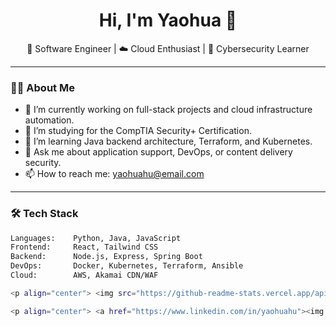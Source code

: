 <h1 align="center">Hi, I'm Yaohua 👋</h1>

<p align="center">
  🚀 Software Engineer | ☁️ Cloud Enthusiast | 🔐 Cybersecurity Learner
</p>

---

### 👨‍💻 About Me

- 🔭 I’m currently working on full-stack projects and cloud infrastructure automation.
- 🌱 I’m studying for the CompTIA Security+ Certification.
- 🧠 I’m learning Java backend architecture, Terraform, and Kubernetes.
- 💬 Ask me about application support, DevOps, or content delivery security.
- 📫 How to reach me: [yaohuahu@email.com](mailto:yaohuahu@email.com)

---

### 🛠️ Tech Stack

```bash
Languages:    Python, Java, JavaScript
Frontend:     React, Tailwind CSS
Backend:      Node.js, Express, Spring Boot
DevOps:       Docker, Kubernetes, Terraform, Ansible
Cloud:        AWS, Akamai CDN/WAF

<p align="center"> <img src="https://github-readme-stats.vercel.app/api?username=yaohuahu&show_icons=true&theme=tokyonight" height="150"/> <img src="https://github-readme-stats.vercel.app/api/top-langs/?username=yaohuahu&layout=compact&theme=tokyonight" height="150"/> </p>

<p align="center"> <a href="https://www.linkedin.com/in/yaohuahu"><img src="https://img.shields.io/badge/LinkedIn-blue?logo=linkedin&logoColor=white" /></a> <a href="mailto:yaohuahu@email.com"><img src="https://img.shields.io/badge/Gmail-red?logo=gmail&logoColor=white" /></a> </p> 
